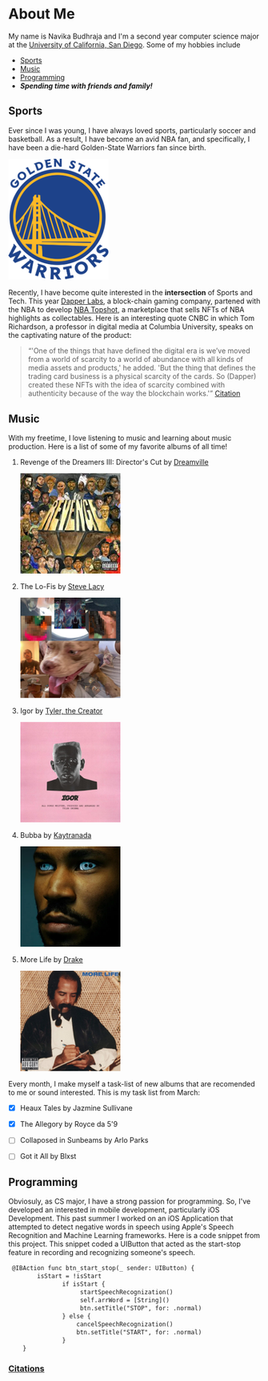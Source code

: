 # About Me

My name is Navika Budhraja and I'm a second year computer science major at the [University of California, San Diego](https://ucsd.edu/). Some of my hobbies include 

- [Sports](#sports)
- [Music](#music)
- [Programming](#programming)
- ***Spending time with friends and family!***

## Sports

Ever since I was young, I have always loved sports, particularly soccer and basketball. As a result, I have become an avid NBA fan, and specifically, I have been a die-hard Golden-State Warriors fan since birth. 

<img src="/images/warriors.png" width="200"/>

Recently, I have become quite interested in the **intersection** of Sports and Tech. This year [Dapper Labs](https://www.dapperlabs.com/), a block-chain gaming company, partened with the NBA to develop [NBA Topshot](https://nbatopshot.com/), a marketplace that sells NFTs of NBA highlights as collectables. Here is an interesting quote CNBC in which Tom Richardson, a professor in digital media at Columbia University, speaks on the captivating nature of the product:
>“'One of the things that have defined the digital era is we’ve moved from a world of scarcity to a world of abundance with all kinds of media assets and products,' he added. 'But the thing that defines the trading card business is a physical scarcity of the cards. So (Dapper) created these NFTs with the idea of scarcity combined with authenticity because of the way the blockchain works.'” [Citation](/citations.txt)


## Music 

With my freetime, I love listening to music and learning about music production. Here is a list of some of my favorite albums of all time!

1. Revenge of the Dreamers III: Director's Cut by [Dreamville](https://en.wikipedia.org/wiki/Dreamville_Records)

    <img src="/images/revenge.jpg" width="200"/>

2. The Lo-Fis by [Steve Lacy](https://en.wikipedia.org/wiki/Steve_Lacy_(guitarist))
    
    <img src="/images/lofi.jpg" width="200"/>

3. Igor by [Tyler, the Creator](https://en.wikipedia.org/wiki/Tyler,_the_Creator)

    <img src="/images/igor.jpg" width="200"/>

4. Bubba by [Kaytranada](https://en.wikipedia.org/wiki/Kaytranada) 
    
     <img src="/images/bubba.jpg" width="200"/>

5. More Life by [Drake](https://en.wikipedia.org/wiki/Drake_(musician))
    
     <img src="/images/more.jpg" width="200"/>


Every month, I make myself a task-list of new albums that are recomended to me or sound interested. This is my task list from March: 

- [x] Heaux Tales by Jazmine Sullivane 
- [x] The Allegory by Royce da 5'9 
- [ ] Collaposed in Sunbeams by Arlo Parks 
- [ ] Got it All by Blxst


## Programming 

Obviosuly, as CS major, I have a strong passion for programming. So, I've developed an interested in mobile development, particularly iOS Development. This past summer I worked on an iOS Application that attempted to detect negative words in speech using Apple's Speech Recognition and Machine Learning frameworks. Here is a code snippet from this project. This snippet coded a UIButton that acted as the start-stop feature in recording and recognizing someone's speech.

```
 @IBAction func btn_start_stop(_ sender: UIButton) {
        isStart = !isStart
               if isStart {
                    startSpeechRecognization()
                    self.arrWord = [String]()
                    btn.setTitle("STOP", for: .normal)
               } else {
                   cancelSpeechRecognization()
                   btn.setTitle("START", for: .normal)
               }
    }

```

### [Citations](/citations.txt)
